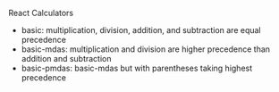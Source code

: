 React Calculators
- basic: multiplication, division, addition, and subtraction are equal precedence
- basic-mdas: multiplication and division are higher precedence than addition and subtraction
- basic-pmdas: basic-mdas but with parentheses taking highest precedence